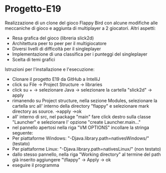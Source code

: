 # Progetto-E19

Realizzazione di un clone del gioco Flappy Bird con alcune modifiche alle meccaniche di gioco e aggiunta di multiplayer a 2 giocatori. Altri aspetti:

* Resa grafica del gioco (libreria slick2d)
* Architettura peer to peer per il multigiocatore
* Diversi livelli di difficoltà per il singleplayer
* Implementazione di una classifica per i punteggi del singleplayer
* Scelta di temi grafici

Istruzioni per l'installazione e l'esecuzione:
- Clonare il progetto E19 da GitHub a IntelliJ
- click su File -> Project Structure -> libraries
- click su + -> selezionare Java -> selezionare la cartella "slick2d"  -> apply
- rimanendo su Project structure, nella sezione Modules, selezionare la cartella src all' interno della directory "flappy" e selezionare mark directory as source. ->apply ->ok
- all' interno di src, nel package "main" fare click destro sulla classe "Launcher" e selezionare l' opzione "create Launcher.main..."
- nel pannello apertosi nella riga "VM OPTIONS" incollare la stringa seguente:  
- Per piattaforme Windows: "-Djava.library.path=nativesWindows/" (testato)
- Per piattaforme Linux: "-Djava.library.path=nativesLinux/" (non testato)
- dallo stesso pannello, nella riga "Working directory" al termine del path già inserito aggiungere "\flappy" -> Apply -> ok
- eseguire il programma
